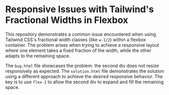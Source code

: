 # Responsive Issues with Tailwind's Fractional Widths in Flexbox

This repository demonstrates a common issue encountered when using Tailwind CSS's fractional width classes (like `w-1/2`) within a flexbox container. The problem arises when trying to achieve a responsive layout where one element takes a fixed fraction of the width, while the other adapts to the remaining space.

The `bug.html` file showcases the problem: the second div does not resize responsively as expected. The `solution.html` file demonstrates the solution using a different approach to achieve the desired responsive behavior.  The key is to use `flex-1` to allow the second div to expand and fill the remaining space.